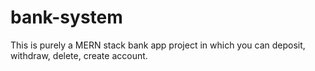 # bank-system
This is purely a MERN stack bank app project in which you can deposit, withdraw, delete, create account. 
